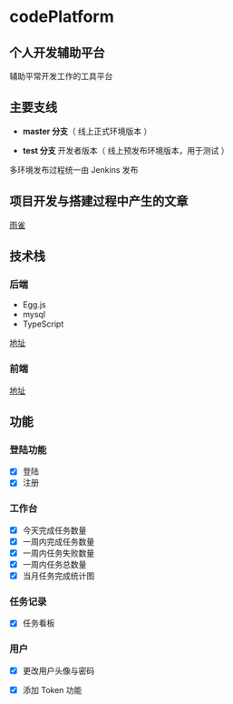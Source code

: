 # codePlatform

## 个人开发辅助平台

辅助平常开发工作的工具平台

## 主要支线

- **master 分支**（ 线上正式环境版本 ）

- **test 分支** 开发者版本（ 线上预发布环境版本，用于测试 ）

多环境发布过程统一由 Jenkins 发布

## 项目开发与搭建过程中产生的文章

[雨雀](https://www.yuque.com/u120129/dyqi27)

## 技术栈

### 后端

- Egg.js
- mysql
- TypeScript

[地址](https://gitee.com/colgateyhj/codePlatformApi-node)

### 前端

[地址](https://gitee.com/colgateyhj/codePlatform)

## 功能

### 登陆功能

- [x] 登陆
- [x] 注册

### 工作台

- [x] 今天完成任务数量
- [x] 一周内完成任务数量
- [x] 一周内任务失败数量
- [x] 一周内任务总数量
- [x] 当月任务完成统计图

### 任务记录

- [x] 任务看板

### 用户

- [x] 更改用户头像与密码
- [x] 添加 Token 功能


